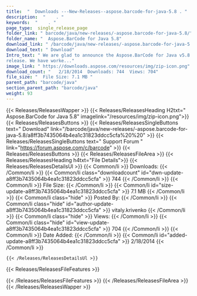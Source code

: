 ```yaml
---
title:  "  Downloads ---New-Releases--aspose.barcode-for-java-5.8 . " 
description:  "    . " 
keywords:  "    . " 
page_type:  single_release_page
folder_link: " barcode/java/new-releases/-aspose.barcode-for-java-5.8/"
folder_name: "  Aspose.BarCode for Java 5.8"
download_link: " /barcode/java/new-releases/-aspose.barcode-for-java-5.8/a8ff3b7435064b4ea1c31823ddcc5cfa"
download_text: " Download"
Intro_text: " We are glad to announce the Aspose.BarCode for Java v5.8
release. We have worke..."
image_link: " https://downloads.aspose.com/resources/img/zip-icon.png"
download_count: "   2/18/2014  Downloads: 744  Views: 704"
file_size: "  File Size: 7.1 MB "
parent_path: "barcode/java"
section_parent_path: "barcode/java"
weight: 93 
---
```


{{< Releases/ReleasesWapper >}}
  {{< Releases/ReleasesHeading H2txt="  Aspose.BarCode for Java 5.8" imagelink="/resources/img/zip-icon.png">}}
  {{< Releases/ReleasesButtons >}}
    {{< Releases/ReleasesSingleButtons text=" Download" link="/barcode/java/new-releases/-aspose.barcode-for-java-5.8/a8ff3b7435064b4ea1c31823ddcc5cfa%20%20" >}}
    {{< Releases/ReleasesSingleButtons text=" Support Forum " link="https://forum.aspose.com/c/barcode" >}}
  {{< Releases/ReleasesButtons >}}
  {{< Releases/ReleasesFileArea >}}
    {{< Releases/ReleasesHeading h4txt="File Details">}}
    {{< Releases/ReleasesDetailsUl >}}
            {{< Common/li  >}} Downloads: {{< /Common/li >}} 
      {{< Common/li class="downloadcount" id="dwn-update-a8ff3b7435064b4ea1c31823ddcc5cfa" >}} 744 {{< /Common/li >}} 
      {{< Common/li  >}} File Size: {{< /Common/li >}} 
      {{< Common/li id="size-update-a8ff3b7435064b4ea1c31823ddcc5cfa" >}} 7.1 MB {{< /Common/li >}} 
      {{< Common/li  class="hide" >}} Posted By: {{< /Common/li >}} 
      {{< Common/li class="hide" id="author-update-a8ff3b7435064b4ea1c31823ddcc5cfa" >}} vitaly.krivenko {{< /Common/li >}} 
      {{< Common/li class="hide"  >}} Views: {{< /Common/li >}} 
      {{< Common/li class="hide" id="view-update-a8ff3b7435064b4ea1c31823ddcc5cfa" >}} 704 {{< /Common/li >}} 
      {{< Common/li  >}} Date Added: {{< /Common/li >}} 
      {{< Common/li id="added-update-a8ff3b7435064b4ea1c31823ddcc5cfa" >}} 2/18/2014 {{< /Common/li >}} 

    {{< /Releases/ReleasesDetailsUl >}}

  {{< Releases/ReleasesFileFeatures >}}
      
  {{< /Releases/ReleasesFileFeatures >}}
 {{< /Releases/ReleasesFileArea >}}
{{< /Releases/ReleasesWapper >}}


